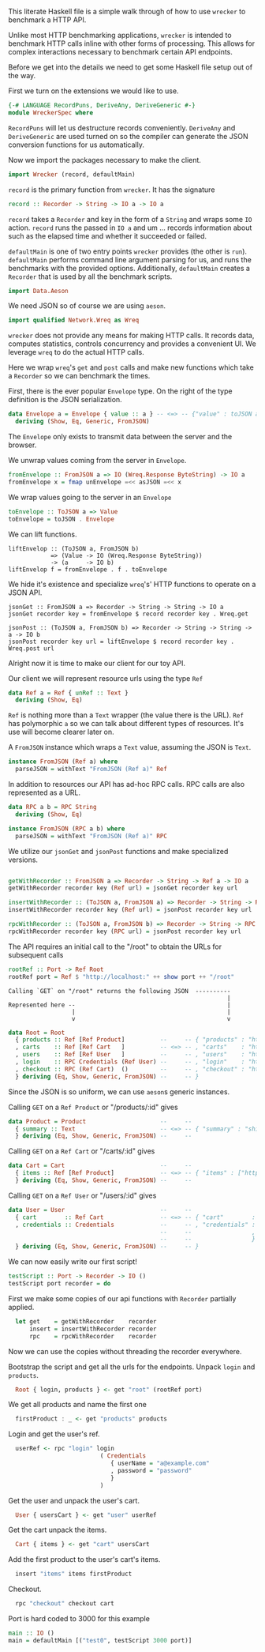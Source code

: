 This literate Haskell file is a simple walk through of how to use `wrecker` to benchmark a HTTP API.

Unlike most HTTP benchmarking applications, `wrecker` is intended to benchmark HTTP calls inline with other forms of processing. This allows for complex interactions necessary to benchmark certain API endpoints.

Before we get into the details we need to get some Haskell file setup out of the way.

First we turn on the extensions we would like to use.

```haskell
{-# LANGUAGE RecordPuns, DeriveAny, DeriveGeneric #-}
module WreckerSpec where
```

`RecordPuns` will let us destructure records conveniently. `DeriveAny` and `DeriveGeneric`
are used turned on so the compiler can generate the JSON conversion functions for us
automatically.

Now we import the packages necessary to make the client.

```haskell
import Wrecker (record, defaultMain)
```

`record` is the primary function from `wrecker`. It has the signature
```haskell
record :: Recorder -> String -> IO a -> IO a
```
`record` takes a `Recorder` and key in the form of a `String` and wraps some `IO` action. `record` runs the passed in `IO a` and um ... records information about such as the elapsed time and whether it succeeded or failed.


`defaultMain` is one of two entry points `wrecker` provides (the other is `run`). `defaultMain` performs command line argument parsing for us, and runs the benchmarks with the provided options. Additionally, `defaultMain` creates a `Recorder` that is used by all the benchmark scripts.

```haskell
import Data.Aeson
```
We need JSON so of course we are using `aeson`.

```haskell
import qualified Network.Wreq as Wreq
```
`wrecker` does not provide any means for making HTTP calls. It records data, computes statistics, controls concurrency and provides a convenient UI. We leverage `wreq` to do the actual HTTP calls.

Here we wrap `wreq`'s `get` and `post` calls and make new functions which take a `Recorder` so we can benchmark the times.

First, there is the ever popular `Envelope` type. On the right of the type definition is the JSON serialization.

```haskell
data Envelope a = Envelope { value :: a } -- <=> -- {"value" : toJSON a}
  deriving (Show, Eq, Generic, FromJSON)
```

The `Envelope` only exists to transmit data between the server and the browser.


We unwrap values coming from the server in `Envelope`.
```haskell
fromEnvelope :: FromJSON a => IO (Wreq.Response ByteString) -> IO a
fromEnvelope x = fmap unEnvelope =<< asJSON =<< x
```
We wrap values going to the server in an `Envelope`
```haskell
toEnvelope :: ToJSON a => Value
toEnvelope = toJSON . Envelope
```
We can lift functions.
```
liftEnvelop :: (ToJSON a, FromJSON b)
            => (Value -> IO (Wreq.Response ByteString))
            -> (a     -> IO b)
liftEnvelop f = fromEnvelope . f . toEnvelope
```
We hide it's existence and specialize `wreq`'s' HTTP functions to operate on a JSON API.
```
jsonGet :: FromJSON a => Recorder -> String -> String -> IO a
jsonGet recorder key = fromEnvelope $ record recorder key . Wreq.get

jsonPost :: (ToJSON a, FromJSON b) => Recorder -> String -> String -> a -> IO b
jsonPost recorder key url = liftEnvelope $ record recorder key . Wreq.post url
```

Alright now it is time to make our client for our toy API.

Our client we will represent resource urls using the type `Ref`
```haskell
data Ref a = Ref { unRef :: Text }
  deriving (Show, Eq)
```

`Ref` is nothing more than a `Text` wrapper (the value there is the URL). `Ref`
has polymorphic `a` so we can talk about different types of resources. It's use
will become clearer later on.

A `FromJSON` instance which wraps a `Text` value, assuming the JSON is `Text`.

```haskell
instance FromJSON (Ref a) where
  parseJSON = withText "FromJSON (Ref a)" Ref
```

In addition to resources our API has ad-hoc RPC calls. RPC calls are also
represented as a URL.

```haskell
data RPC a b = RPC String
  deriving (Show, Eq)

instance FromJSON (RPC a b) where
  parseJSON = withText "FromJSON (Ref a)" RPC
```

We utilize our `jsonGet` and `jsonPost` functions and make specialized versions.

```haskell

getWithRecorder :: FromJSON a => Recorder -> String -> Ref a -> IO a
getWithRecorder recorder key (Ref url) = jsonGet recorder key url

insertWithRecorder :: (ToJSON a, FromJSON a) => Recorder -> String -> Ref [a] -> a -> IO (Ref [a])
insertWithRecorder recorder key (Ref url) = jsonPost recorder key url

rpcWithRecorder :: (ToJSON a, FromJSON b) => Recorder -> String -> RPC a b -> a -> IO b
rpcWithRecorder recorder key (RPC url) = jsonPost recorder key url
```

The API requires an initial call to the "/root" to obtain the URLs for subsequent calls

```haskell
rootRef :: Port -> Ref Root
rootRef port = Ref $ "http://localhost:" ++ show port ++ "/root"
```

    Calling `GET` on "/root" returns the following JSON  ----------
                                                                  |
    Represented here --                                           |
                      |                                           |
                      v                                           v
```haskell                                                
data Root = Root                           
  { products :: Ref [Ref Product]          --     -- { "products" : "http://localhost:3000/products"
  , carts    :: Ref [Ref Cart   ]          -- <=> -- , "carts"    : "http://localhost:3000/carts"
  , users    :: Ref [Ref User   ]          --     -- , "users"    : "http://localhost:3000/users"
  , login    :: RPC Credentials (Ref User) --     -- , "login"    : "http://localhost:3000/login"
  , checkout :: RPC (Ref Cart)  ()         --     -- , "checkout" : "http://localhost:3000/checkout"
  } deriving (Eq, Show, Generic, FromJSON) --     -- }
```

Since the JSON is so uniform, we can use `aeson`s generic instances.

Calling `GET` on a `Ref Product` or "/products/:id" gives

```haskell
data Product = Product                     --     --
  { summary :: Text                        -- <=> -- { "summary" : "shirt" }
  } deriving (Eq, Show, Generic, FromJSON) --     --
```

Calling `GET` on a `Ref Cart` or "/carts/:id" gives

```haskell
data Cart = Cart                           --     --
  { items :: Ref [Ref Product]             -- <=> -- { "items" : ["http://localhost:3000/products/0"] }
  } deriving (Eq, Show, Generic, FromJSON) --     --
```

Calling `GET` on a `Ref User` or "/users/:id" gives

```haskell
data User = User                           --     --  
  { cart        :: Ref Cart                -- <=> -- { "cart"        : "http://localhost:3000/carts/0"
  , credentials :: Credentials             --     -- , "credentials" : { "user-name" : "example"
                                           --     --                 , "password"  : "password"
                                           --     --                 }
  } deriving (Eq, Show, Generic, FromJSON) --     -- }
```

We can now easily write our first script!

```haskell
testScript :: Port -> Recorder -> IO ()
testScript port recorder = do
```
First we make some copies of our api functions with `Recorder` partially applied.

```haskell
  let get    = getWithRecorder    recorder
      insert = insertWithRecorder recorder
      rpc    = rpcWithRecorder    recorder
```

Now we can use the copies without threading the recorder everywhere.

Bootstrap the script and get all the urls for the endpoints. Unpack `login` and `products`.

```haskell
  Root { login, products } <- get "root" (rootRef port)
```
We get all products and name the first one
```haskell
  firstProduct : _ <- get "products" products
```

Login and get the user's ref.
```haskell
  userRef <- rpc "login" login
                          ( Credentials
                             { userName = "a@example.com"
                             , password = "password"
                             }
                          )
```
Get the user and unpack the user's cart.
```haskell
  User { usersCart } <- get "user" userRef
```
Get the cart unpack the items.
```haskell
  Cart { items } <- get "cart" usersCart
```
Add the first product to the user's cart's items.
```haskell
  insert "items" items firstProduct
```
Checkout.
```haskell
  rpc "checkout" checkout cart
```

Port is hard coded to 3000 for this example

```haskell
main :: IO ()
main = defaultMain [("test0", testScript 3000 port)]
```
